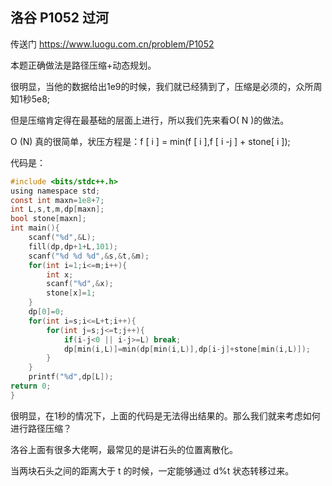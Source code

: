 ## 洛谷 P1052 过河

传送门 https://www.luogu.com.cn/problem/P1052

本题正确做法是路径压缩+动态规划。

很明显，当他的数据给出1e9的时候，我们就已经猜到了，压缩是必须的，众所周知1秒5e8;

但是压缩肯定得在最基础的层面上进行，所以我们先来看O( N )的做法。

O (N) 真的很简单，状压方程是：f [ i ] = min(f [ i ],f [ i -j ] + stone[ i ]);

代码是：

```c
#include <bits/stdc++.h>
using namespace std;
const int maxn=1e8+7;
int L,s,t,m,dp[maxn];
bool stone[maxn];
int main(){
    scanf("%d",&L);
    fill(dp,dp+1+L,101);
    scanf("%d %d %d",&s,&t,&m);
    for(int i=1;i<=m;i++){
        int x;
        scanf("%d",&x);
        stone[x]=1;
    }
    dp[0]=0;
    for(int i=s;i<=L+t;i++){
        for(int j=s;j<=t;j++){
            if(i-j<0 || i-j>=L) break;
            dp[min(i,L)]=min(dp[min(i,L)],dp[i-j]+stone[min(i,L)]);
        }
    }
    printf("%d",dp[L]);
return 0;
}
```

很明显，在1秒的情况下，上面的代码是无法得出结果的。那么我们就来考虑如何进行路径压缩？

洛谷上面有很多大佬啊，最常见的是讲石头的位置离散化。

当两块石头之间的距离大于 t  的时候，一定能够通过 d%t 状态转移过来。

